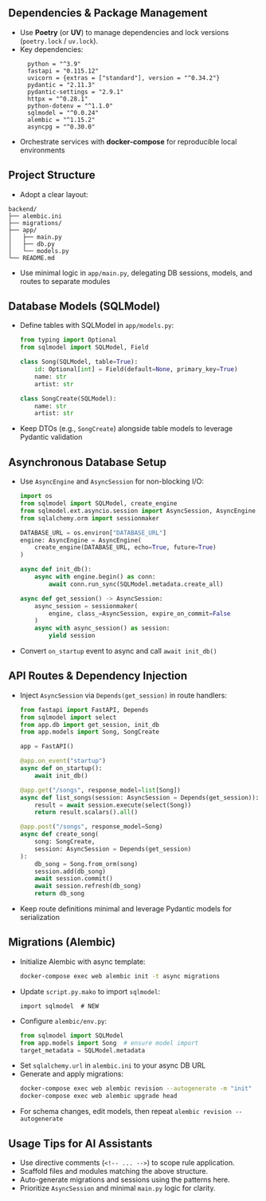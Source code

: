<!-- FastAPI + SQLModel + Alembic Production Style Guide: Injection Snippet -->

<!-- DEPENDENCIES & PACKAGE MANAGEMENT -->
## Dependencies & Package Management
- Use **Poetry** (or **UV**) to manage dependencies and lock versions (`poetry.lock` / `uv.lock`).
- Key dependencies:
  ```text
    python = "^3.9"
    fastapi = "0.115.12"
    uvicorn = {extras = ["standard"], version = "^0.34.2"}
    pydantic = "2.11.3"
    pydantic-settings = "2.9.1"
    httpx = "^0.28.1"
    python-dotenv = "^1.1.0"
    sqlmodel = "^0.0.24"
    alembic = "^1.15.2"
    asyncpg = "^0.30.0"
  ```
- Orchestrate services with **docker-compose** for reproducible local environments

<!-- PROJECT STRUCTURE -->
## Project Structure
- Adopt a clear layout:
```text
backend/
├── alembic.ini
├── migrations/
├── app/
│   ├── main.py
│   ├── db.py
│   └── models.py
└── README.md
```
- Use minimal logic in `app/main.py`, delegating DB sessions, models, and routes to separate modules

<!-- DATABASE MODELS -->

## Database Models (SQLModel)
- Define tables with SQLModel in `app/models.py`:
  ```python
  from typing import Optional
  from sqlmodel import SQLModel, Field

  class Song(SQLModel, table=True):
      id: Optional[int] = Field(default=None, primary_key=True)
      name: str
      artist: str
  
  class SongCreate(SQLModel):
      name: str
      artist: str
  ```
- Keep DTOs (e.g., `SongCreate`) alongside table models to leverage Pydantic validation

<!-- ASYNC SETUP -->
## Asynchronous Database Setup
- Use `AsyncEngine` and `AsyncSession` for non-blocking I/O:
  ```python
  import os
  from sqlmodel import SQLModel, create_engine
  from sqlmodel.ext.asyncio.session import AsyncSession, AsyncEngine
  from sqlalchemy.orm import sessionmaker

  DATABASE_URL = os.environ["DATABASE_URL"]
  engine: AsyncEngine = AsyncEngine(
      create_engine(DATABASE_URL, echo=True, future=True)
  )

  async def init_db():
      async with engine.begin() as conn:
          await conn.run_sync(SQLModel.metadata.create_all)

  async def get_session() -> AsyncSession:
      async_session = sessionmaker(
          engine, class_=AsyncSession, expire_on_commit=False
      )
      async with async_session() as session:
          yield session
  ```
- Convert `on_startup` event to async and call `await init_db()`

<!-- ROUTES & DEPENDENCIES -->
## API Routes & Dependency Injection
- Inject `AsyncSession` via `Depends(get_session)` in route handlers:
  ```python
  from fastapi import FastAPI, Depends
  from sqlmodel import select
  from app.db import get_session, init_db
  from app.models import Song, SongCreate

  app = FastAPI()

  @app.on_event("startup")
  async def on_startup():
      await init_db()

  @app.get("/songs", response_model=list[Song])
  async def list_songs(session: AsyncSession = Depends(get_session)):
      result = await session.execute(select(Song))
      return result.scalars().all()

  @app.post("/songs", response_model=Song)
  async def create_song(
      song: SongCreate,
      session: AsyncSession = Depends(get_session)
  ):
      db_song = Song.from_orm(song)
      session.add(db_song)
      await session.commit()
      await session.refresh(db_song)
      return db_song
  ```
- Keep route definitions minimal and leverage Pydantic models for serialization

<!-- MIGRATIONS -->
## Migrations (Alembic)
- Initialize Alembic with async template:
  ```bash
  docker-compose exec web alembic init -t async migrations
  ```
- Update `script.py.mako` to import `sqlmodel`:
  ```mako
  import sqlmodel  # NEW
  ```
- Configure `alembic/env.py`:
  ```python
  from sqlmodel import SQLModel
  from app.models import Song  # ensure model import
  target_metadata = SQLModel.metadata
  ```
- Set `sqlalchemy.url` in `alembic.ini` to your async DB URL
- Generate and apply migrations:
  ```bash
  docker-compose exec web alembic revision --autogenerate -m "init"
  docker-compose exec web alembic upgrade head
  ```
- For schema changes, edit models, then repeat `alembic revision --autogenerate`

<!-- USAGE TIPS FOR AI ASSISTANTS -->
## Usage Tips for AI Assistants
- Use directive comments (`<!-- ... -->`) to scope rule application.
- Scaffold files and modules matching the above structure.
- Auto-generate migrations and sessions using the patterns here.
- Prioritize `AsyncSession` and minimal `main.py` logic for clarity.